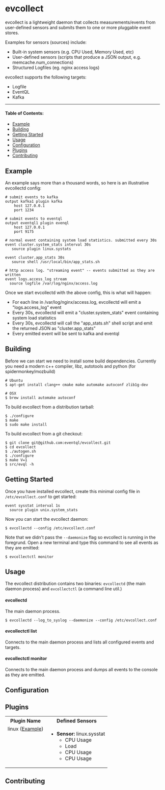 # evcollect

evcollect is a lightweight daemon that collects measurements/events from
user-defined sensors and submits them to one or more pluggable event stores.

Examples for sensors (sources) include:
  - Built-in system sensors (e.g. CPU Used, Memory Used, etc)
  - User-defined sensors (scripts that produce a JSON output, e.g. memcache.num_connections)
  - Structured Logfiles (eg. nginx access logs)

evcollect supports the following targets:
  - Logfile
  - EventQL
  - Kafka

---

#### Table of Contents:
- [Example](#example)
- [Building](#building)
- [Getting Started](#getting-started)
- [Usage](#usage)
- [Configuration](#configuration)
- [Plugins](#plugins)
- [Contributing](#contributing)

## Example

An example says more than a thousand words, so here is an illustrative evcollectd
config:

    # submit events to kafka
    output kafka1 plugin kafka
        host 127.0.0.1
        port 1234

    # submit events to eventql
    output eventql1 plugin evenql
        host 127.0.0.1
        port 9175

    # normal event containing system load statistics. submitted every 30s
    event cluster.system_stats interval 30s
       source plugin linux.systats

    event cluster.app_stats 30s
       source shell /usr/local/bin/app_stats.sh

    # http access log. "streaming event" -- events submitted as they are written
    event logs.access_log stream
      source logfile /var/log/nginx/access.log


Once we start evcollectd with the above config, this is what will happen:

  - For each line in /var/log/nginx/access.log, evcollectd will emit a "logs.access_log" event
  - Every 30s, evcollectd will emit a "cluster.system_stats" event containing system load statistics
  - Every 30s, evcollectd will call the "app_stats.sh" shell script and emit the returned JSON as "cluster.app_stats"
  - Every emitted event will be sent to kafka and eventql



## Building

Before we can start we need to install some build dependencies. Currently
you need a modern c++ compiler, libz, autotools and python (for spidermonkey/mozbuild)

    # Ubuntu
    $ apt-get install clang++ cmake make automake autoconf zlib1g-dev

    # OSX
    $ brew install automake autoconf

To build evcollect from a distribution tarball:

    $ ./configure
    $ make
    $ sudo make install

To build evcollect from a git checkout:

    $ git clone git@github.com:eventql/evcollect.git
    $ cd evcollect
    $ ./autogen.sh
    $ ./configure
    $ make V=1
    $ src/evql -h


## Getting Started

Once you have installed evcollect, create this minimal config file in `/etc/evcollect.conf`
to get started:

    event sysstat interval 1s
      source plugin unix.system_stats

Now you can start the evcollect daemon:

    $ evcollectd --config /etc/evcollect.conf

Note that we didn't pass the `--daemonize` flag so evcollect is running in the
foregrund. Open a new terminal and type this command to see all events as they
are emitted:

    $ evcollectctl monitor

## Usage

The evcollect distribution contains two binaries: `evcollectd` (the main
daemon process) and `evcollectctl` (a command line util.)


#### evcollectd

The main daemon process.

    $ evcollectd --log_to_syslog --daemonize --config /etc/evcollect.conf


#### evcollectctl list

Connects to the main daemon process and lists all configured events and targets.

#### evcollectctl monitor

Connects to the main daemon process and dumps all events to the console as they
are emitted.

## Configuration

## Plugins

<table>
  <tr>
    <th>Plugin Name</th>
    <th>Defined Sensors</th>
  <tr>
  <tr>
    <td valign="top">linux (<a href="">Example</a>)</td>
    <td>
      <ul>
        <li>
          <b>Sensor:</b> linux.sysstat
          <ul>
            <li>CPU Usage</li>
            <li>Load</li>
            <li>CPU Usage</li>
            <li>CPU Usage</li>
          </ul>
        </li>
      </ul>
    </td>
  </tr>
</table>


## Contributing
